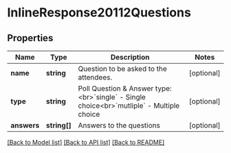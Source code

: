 # InlineResponse20112Questions

## Properties
Name | Type | Description | Notes
------------ | ------------- | ------------- | -------------
**name** | **string** | Question to be asked to the attendees. | [optional] 
**type** | **string** | Poll Question &amp; Answer type:&lt;br&gt;&#x60;single&#x60; - Single choice&lt;br&gt;&#x60;mutliple&#x60; - Multiple choice | [optional] 
**answers** | **string[]** | Answers to the questions | [optional] 

[[Back to Model list]](../README.md#documentation-for-models) [[Back to API list]](../README.md#documentation-for-api-endpoints) [[Back to README]](../README.md)


